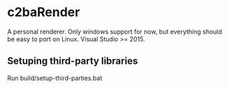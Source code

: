# c2baRender

A personal renderer.
Only windows support for now, but everything should be easy to port on Linux.
Visual Studio >= 2015.

## Setuping third-party libraries

Run build/setup-third-parties.bat